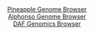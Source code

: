 <div id="Pineapple_Genome_Browser" align="center">
  <a href="https://igv.org/app/?sessionURL=blob:zZJdb5swGEb_i6VUm0T4DBCQqolkSVu1aaZkNFWrChljwBnYxHYgTZT_Pi_atJtOai42TeLCvDL4eY7PAbSYC8IoCIGtW65uWUADomTdEtZNhe9hjQUIc1gJrAGOc8wxRRiEB5BDIWG8uFNfllI2IjQMIpt.DWnBdOHosIZ7RmEndMRqY8yqCqaMQ8m4MEYctswgRdvvcAqbRldnO7prZFBCA1ZNyahgRoNpkXTqf8mvUVJgymqc1NtKklOAROVRGTM9h5.i1TJCCAtxi19vssvo9iZ6cCbx05U3forn16vYW10sSUGh3HJ86c7brGeP5mk8fxrux.t5z56u2js12ge7omxves7ni8muIRyLS8u3hs5w6Hi2wkNohnf_U3P1kDPby7JuZ4tiMRObGeQ71Tq21uvHqyhAZfxmcwccNVAxtFU.AFRyP7RMzTE9zbW9_o.lNdRMM1B8OCMgfH7RgOQQfVPbnw9AvjbKGiDwZnsSSAOMZ5iDsB.Ypm8Fge0O_IEZBNZRO4Atr_4e3Gm8CHzTjmzbS3JSSaV0lgjaCB1Sqrco14v9mTQHI6XS9P46mrTp0kNVid1mvcnR6GvnTv5AUwPq8NMVqqrvyfRPzHtPEF2m5.rGxp2rCJHpyFtV680jipZf_Gt_OiUPtvkmoIGqex6cnPEaSrVfTdTrT.NayAmkUg1aIkhKKiJfV4oj60Bo2Y4SFyBWMWUi4EX6wdRMzXLNj78FdY4vx.8-">Pineapple Genome Browser</a>
</div>
<div id="Alphonso_Genome_Browser" align="center">
  <a href="https://igv.org/app/?sessionURL=blob:zZJRT9swFIX_iyXQJqWJndA0iYSmlhUIGWsBtYUiFLmJkxgSO7XdtGnV_z6DNu2FSfRh0yQ_2FfXvuccfzvQECEpZyAAtom6JkLAALLg6ztc1SX5jisiQZDhUhIDCJIRQVhCQLADGZYKT26_6ZuFUrUMLIuqulNhlnNTOiau8JYzvJZmwivrjJclXnCBFRfSGgjccIvmTWdNFriuTT3bMbtWihW2cFkXnElu1YTl8Vq_F_8qxTlhvCJxtSoVfRMQaz1aY2pm.Et_dtdPEiJlRNowPe1HYX_qDCfzC_dsPhldzibu7PiO5gyrlSCn4Q2u0Ya0zuA.mgyn43I2XbVO5kUePHK.Hg83NRVEnqIe8hzPO_FdHQxlKdn8T571ogf6vkhfpOuOw.7VgzqyB8XLfQSJnQ3YzBmFf3C.N0DJk5UmASSF6AUIGg50ja7tdl63yDMg9HU.glMQPD4ZQAmcvOj2xx1Qba15AZIsV2_oGICLlAgQdHwIe8j37e5J7wT6PtobO7AS5d8L93xy6_eg3bdtN85oqTTMaSxZLU3MmNkkmZlvD0xzUzARLdho7o_JqF2iKH0eL71yO795eDfLnvavR799oDb6EUX_hLuPCDHV4lDY5GV.llT.cBteH9nnz7QIOUeovabN8_R92F4DOiycjIsKK92vK_r4k7cGC4qZ0oWGSrqgJVXtTOfI1yBAtqOxBQkvueYQiHzxCRrQQF34.Teezv5p_wM-">Alphonso Genome Browser</a>
</div>


<div id="DAF_Genomics_Browser" align="center">
  <a href="https://igv.org/app/?sessionURL=blob:tZFra9swFIb_y4H2k6.yE8eGMNzcFlK6ra6TraUEzT6OxWzLkeSlWch_n_A6BhtlDDqQhMS5vK_Oc4KvKCTjDURALHdguS4YIEt.SGjdVnhDa5QQFbSSaIDAAgU2GUJ0goJKRdPba11ZKtXKyLZzWpg7bHjNMmlJz6KtKXmnStSpJrFoTb_xhh6klfFaJytq06oteSO5TbMMpTQdu8Vmtz1QffyMbfuWuK27SrFedatNaGO5VVDtljU5Pv3FyH9Q1ou9iTdJ3Nev8LjMx_FqGa.9WXq_GE7u03dvN.lwc5mwXUNVJ3B892Ex6pI1uWOTfbma7As2nWez6ZHFny686eXsqWUC5dgN3JE3GvmeA2cDKp51GgFkpXAj1zcCMjKI75vPV28w1DMQnEH08GiAEjT7otMfTqCOrQYFEvddz8wALnIUEJmh4wRuGJKBH_hOGLpn4wSdqF6Z5Dy9DQOHxIQMrc.01voFq_rxaaE_g6.F8bfOev8rpo8LR6yvDvnyPT_mRPnhdXJVbbxlckHmhxdAGfDixwouaqp06MfzGQuttF6NjfrFxTs_nr8D">DAF Genomics Browser</a>
</div>
